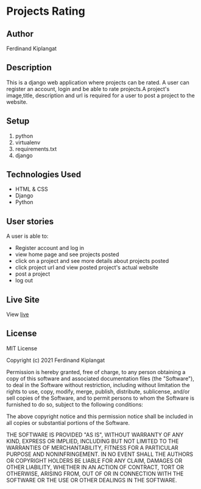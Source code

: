 # Projects Rating 
## Author   
Ferdinand Kiplangat
## Description
This is a django web application where projects can be rated. A user can register an account, login and be able to rate projects.A project's image,title, description and url is required for a user to post a project to the website.

## Setup 
1. python  
2. virtualenv 
3. requirements.txt
4. django 
   
   
## Technologies Used 
* HTML & CSS
* Django
* Python  

  
## User stories
A user is able to: 

* Register account and log in 
* view home page and see projects posted
* click on a project and see more details about projects posted
* click project url and view posted project's actual website
* post a project
* log out
 

## Live Site
View [live](https://project544.herokuapp.com/)

## License
MIT License 

Copyright (c) 2021 Ferdinand Kiplangat

Permission is hereby granted, free of charge, to any person obtaining a copy
of this software and associated documentation files (the "Software"), to deal
in the Software without restriction, including without limitation the rights
to use, copy, modify, merge, publish, distribute, sublicense, and/or sell 
copies of the Software, and to permit persons to whom the Software is
furnished to do so, subject to the following conditions:

The above copyright notice and this permission notice shall be included in all
copies or substantial portions of the Software.

THE SOFTWARE IS PROVIDED "AS IS", WITHOUT WARRANTY OF ANY KIND, EXPRESS OR
IMPLIED, INCLUDING BUT NOT LIMITED TO THE WARRANTIES OF MERCHANTABILITY,
FITNESS FOR A PARTICULAR PURPOSE AND NONINFRINGEMENT. IN NO EVENT SHALL THE
AUTHORS OR COPYRIGHT HOLDERS BE LIABLE FOR ANY CLAIM, DAMAGES OR OTHER
LIABILITY, WHETHER IN AN ACTION OF CONTRACT, TORT OR OTHERWISE, ARISING FROM,
OUT OF OR IN CONNECTION WITH THE SOFTWARE OR THE USE OR OTHER DEALINGS IN THE
SOFTWARE.
  
      
           
  
     
